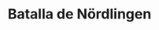﻿---
title: "Batalla de Nördlingen"
permalink: periodes_786.html
layout: periode
dataInici: 1645-08-03
sidebar: periodes
pares:
  - 438:
    title: "Guerra de los Treinta Años"
    dataInici: "(1618)"
    dataFi: "(1648)"

fills:
jocsPrincipals:
jocsEscenaris:
jocsEpoca:
  - title: "Under the Lily Banners"
    bggId: 17651
    escenari: "Alerheim aka Second Nördlingen"
    dataInici: 
    dataFi: 

jocsEpocaEscenaris:
---
